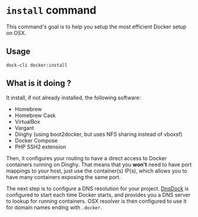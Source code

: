# `install` command

This command's goal is to help you setup the most efficient Docker setup on OSX.

## Usage

```
dock-cli docker:install
```

## What is it doing ?

It install, if not already installed, the following software:
- Homebrew
- Homebrew Cask
- VirtualBox
- Vargant
- Dinghy (using boot2docker, but uses NFS sharing instead of vboxsf)
- Docker Compose
- PHP SSH2 extension

Then, it configures your routing to have a direct access to Docker containers running on Dinghy. That means that you
**won't** need to have port mappings to your host, just use the container(s) IP(s), which allows you to have many containers
exposing the same port.

The next step is to configure a DNS resolution for your project. [DnsDock](https://github.com/tonistiigi/dnsdock) is
configured to start each time Docker starts, and provides you a DNS server to lookup for running containers. OSX resolver
is then configured to use it for domain names ending with `.docker`.
